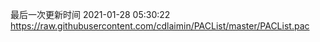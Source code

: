 最后一次更新时间 2021-01-28 05:30:22
https://raw.githubusercontent.com/cdlaimin/PACList/master/PACList.pac

